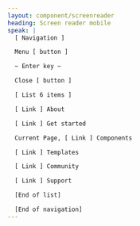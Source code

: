 ```yaml
---
layout: component/screenreader
heading: Screen reader mobile
speak: |
  [ Navigation ]

  Menu [ button ]

  ~ Enter key ~

  Close [ button ]

  [ List 6 items ]

  [ Link ] About

  [ Link ] Get started

  Current Page, [ Link ] Components

  [ Link ] Templates

  [ Link ] Community

  [ Link ] Support

  [End of list]

  [End of navigation]
---
```



